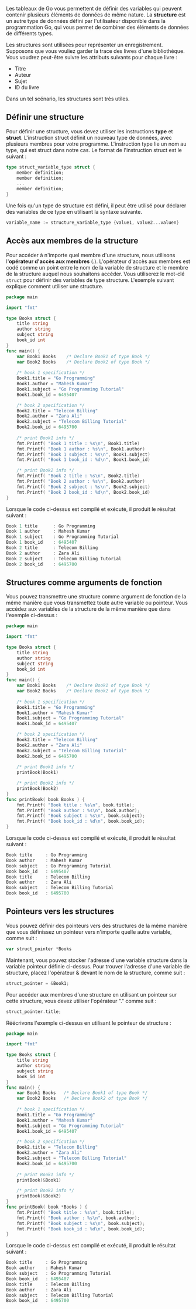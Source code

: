 Les tableaux de Go vous permettent de définir des variables qui peuvent contenir plusieurs éléments de données de même nature. La **structure** est un autre type de données défini par l'utilisateur disponible dans la programmation Go, qui vous permet de combiner des éléments de données de différents types.

Les structures sont utilisées pour représenter un enregistrement. Supposons que vous vouliez garder la trace des livres d'une bibliothèque. Vous voudrez peut-être suivre les attributs suivants pour chaque livre :

- Titre
- Auteur
- Sujet
- ID du livre

Dans un tel scénario, les structures sont très utiles.

## Définir une structure

Pour définir une structure, vous devez utiliser les instructions **type** et **struct**. L'instruction struct définit un nouveau type de données, avec plusieurs membres pour votre programme. L'instruction type lie un nom au type, qui est struct dans notre cas. Le format de l'instruction struct est le suivant :

```go
type struct_variable_type struct {
    member definition;
    member definition;
    ...
    member definition;
}
```

Une fois qu'un type de structure est défini, il peut être utilisé pour déclarer des variables de ce type en utilisant la syntaxe suivante.

```go
variable_name := structure_variable_type {value1, value2...valuen}
```

## Accès aux membres de la structure

Pour accéder à n'importe quel membre d'une structure, nous utilisons l'**opérateur d'accès aux membres** (.). L'opérateur d'accès aux membres est codé comme un point entre le nom de la variable de structure et le membre de la structure auquel nous souhaitons accéder. Vous utiliserez le mot-clé ```struct``` pour définir des variables de type structure. L'exemple suivant explique comment utiliser une structure.

```go
package main

import "fmt"

type Books struct {
    title string
    author string
    subject string
    book_id int
}
func main() {
    var Book1 Books    /* Declare Book1 of type Book */
    var Book2 Books    /* Declare Book2 of type Book */
    
    /* book 1 specification */
    Book1.title = "Go Programming"
    Book1.author = "Mahesh Kumar"
    Book1.subject = "Go Programming Tutorial"
    Book1.book_id = 6495407

    /* book 2 specification */
    Book2.title = "Telecom Billing"
    Book2.author = "Zara Ali"
    Book2.subject = "Telecom Billing Tutorial"
    Book2.book_id = 6495700
    
    /* print Book1 info */
    fmt.Printf( "Book 1 title : %s\n", Book1.title)
    fmt.Printf( "Book 1 author : %s\n", Book1.author)
    fmt.Printf( "Book 1 subject : %s\n", Book1.subject)
    fmt.Printf( "Book 1 book_id : %d\n", Book1.book_id)

    /* print Book2 info */
    fmt.Printf( "Book 2 title : %s\n", Book2.title)
    fmt.Printf( "Book 2 author : %s\n", Book2.author)
    fmt.Printf( "Book 2 subject : %s\n", Book2.subject)
    fmt.Printf( "Book 2 book_id : %d\n", Book2.book_id)
}
```

Lorsque le code ci-dessus est compilé et exécuté, il produit le résultat suivant :

```go
Book 1 title      : Go Programming
Book 1 author     : Mahesh Kumar
Book 1 subject    : Go Programming Tutorial
Book 1 book_id    : 6495407
Book 2 title      : Telecom Billing
Book 2 author     : Zara Ali
Book 2 subject    : Telecom Billing Tutorial
Book 2 book_id    : 6495700
```

## Structures comme arguments de fonction

Vous pouvez transmettre une structure comme argument de fonction de la même manière que vous transmettez toute autre variable ou pointeur. Vous accédez aux variables de la structure de la même manière que dans l'exemple ci-dessus :

```go
package main

import "fmt"

type Books struct {
    title string
    author string
    subject string
    book_id int
}
func main() {
    var Book1 Books    /* Declare Book1 of type Book */
    var Book2 Books    /* Declare Book2 of type Book */
    
    /* book 1 specification */
    Book1.title = "Go Programming"
    Book1.author = "Mahesh Kumar"
    Book1.subject = "Go Programming Tutorial"
    Book1.book_id = 6495407

    /* book 2 specification */
    Book2.title = "Telecom Billing"
    Book2.author = "Zara Ali"
    Book2.subject = "Telecom Billing Tutorial"
    Book2.book_id = 6495700
    
    /* print Book1 info */
    printBook(Book1)

    /* print Book2 info */
    printBook(Book2)
}
func printBook( book Books ) {
    fmt.Printf( "Book title : %s\n", book.title);
    fmt.Printf( "Book author : %s\n", book.author);
    fmt.Printf( "Book subject : %s\n", book.subject);
    fmt.Printf( "Book book_id : %d\n", book.book_id);
}
```

Lorsque le code ci-dessus est compilé et exécuté, il produit le résultat suivant :

```go
Book title     : Go Programming
Book author    : Mahesh Kumar
Book subject   : Go Programming Tutorial
Book book_id   : 6495407
Book title     : Telecom Billing
Book author    : Zara Ali
Book subject   : Telecom Billing Tutorial
Book book_id   : 6495700
```

## Pointeurs vers les structures

Vous pouvez définir des pointeurs vers des structures de la même manière que vous définissez un pointeur vers n'importe quelle autre variable, comme suit :

```go
var struct_pointer *Books
```

Maintenant, vous pouvez stocker l'adresse d'une variable structure dans la variable pointeur définie ci-dessus. Pour trouver l'adresse d'une variable de structure, placez l'opérateur & devant le nom de la structure, comme suit :

```go
struct_pointer = &Book1;
```

Pour accéder aux membres d'une structure en utilisant un pointeur sur cette structure, vous devez utiliser l'opérateur "." comme suit :

```go
struct_pointer.title;
```

Réécrivons l'exemple ci-dessus en utilisant le pointeur de structure :

```go
package main

import "fmt"

type Books struct {
    title string
    author string
    subject string
    book_id int
}
func main() {
    var Book1 Books   /* Declare Book1 of type Book */
    var Book2 Books   /* Declare Book2 of type Book */
    
    /* book 1 specification */
    Book1.title = "Go Programming"
    Book1.author = "Mahesh Kumar"
    Book1.subject = "Go Programming Tutorial"
    Book1.book_id = 6495407

    /* book 2 specification */
    Book2.title = "Telecom Billing"
    Book2.author = "Zara Ali"
    Book2.subject = "Telecom Billing Tutorial"
    Book2.book_id = 6495700
    
    /* print Book1 info */
    printBook(&Book1)

    /* print Book2 info */
    printBook(&Book2)
}
func printBook( book *Books ) {
    fmt.Printf( "Book title : %s\n", book.title);
    fmt.Printf( "Book author : %s\n", book.author);
    fmt.Printf( "Book subject : %s\n", book.subject);
    fmt.Printf( "Book book_id : %d\n", book.book_id);
}
```

Lorsque le code ci-dessus est compilé et exécuté, il produit le résultat suivant :

```go
Book title     : Go Programming
Book author    : Mahesh Kumar
Book subject   : Go Programming Tutorial
Book book_id   : 6495407
Book title     : Telecom Billing
Book author    : Zara Ali
Book subject   : Telecom Billing Tutorial
Book book_id   : 6495700
```
